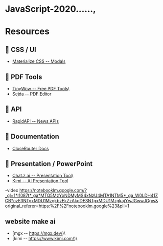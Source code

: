 # JavaScript-2020......,
# Resources

## 📌 CSS / UI

-   [Materialize CSS -- Modals](https://materializecss.com/modals.html)

## 📌 PDF Tools

-   [TinyWow -- Free PDF Tools](https://tinywow.com/tools/pdf)\
-   [Sejda -- PDF Editor](https://www.sejda.com/)

## 📌 API

-   [RapidAPI -- News
    APIs](https://rapidapi.com/search?term=news&sortBy=ByRelevance)

## 📌 Documentation

-   [CloseRouter Docs](https://closerouter.com/docs#models)

## 📌 Presentation / PowerPoint

-   [Chat.z.ai -- Presentation Tool](https://chat.z.ai/)\
-   [Kimi -- AI Presentation Tool](https://www.kimi.com/)





-video
https://notebooklm.google.com/?_gl=1*l1087t*_ga*MTQ5MzYxNDMyMS4xNzU4MTA1NTM5*_ga_W0LDH41ZCB*czE3NTgxMDU1MzgkbzEkZzAkdDE3NTgxMDU1MzgkajYwJGwwJGgw&original_referer=https:%2F%2Fnotebooklm.google%23&pli=1



## website make ai
-  [mgx -- https://mgx.dev/)\
-  [kimi -- https://www.kimi.com/)\
